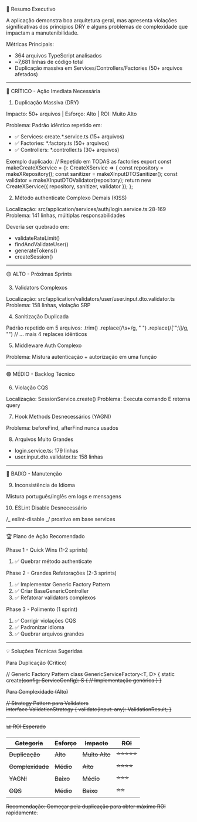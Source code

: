🎯 Resumo Executivo

A aplicação demonstra boa arquitetura geral, mas apresenta violações significativas dos princípios DRY e alguns problemas de complexidade que impactam a manutenibilidade.

Métricas Principais:

- 364 arquivos TypeScript analisados
- ~7,681 linhas de código total
- Duplicação massiva em Services/Controllers/Factories (50+ arquivos afetados)

---

🔴 CRÍTICO - Ação Imediata Necessária

1. Duplicação Massiva (DRY)

Impacto: 50+ arquivos | Esforço: Alto | ROI: Muito Alto

Problema: Padrão idêntico repetido em:

- ✅ Services: create.\*.service.ts (15+ arquivos)
- ✅ Factories: \*.factory.ts (50+ arquivos)
- ✅ Controllers: \*.controller.ts (30+ arquivos)

Exemplo duplicado:
// Repetido em TODAS as factories
export const makeCreateXService = (): CreateXService => {
const repository = makeXRepository();
const sanitizer = makeXInputDTOSanitizer();
const validator = makeXInputDTOValidator(repository);
return new CreateXService({ repository, sanitizer, validator });
};

2. Método authenticate Complexo Demais (KISS)

Localização: src/application/services/auth/login.service.ts:28-169
Problema: 141 linhas, múltiplas responsabilidades

Deveria ser quebrado em:

- validateRateLimit()
- findAndValidateUser()
- generateTokens()
- createSession()

---

🟡 ALTO - Próximas Sprints

3. Validators Complexos

Localização: src/application/validators/user/user.input.dto.validator.ts
Problema: 158 linhas, violação SRP

4. Sanitização Duplicada

Padrão repetido em 5 arquivos:
.trim()
.replace(/\s+/g, " ")
.replace(/['";\\]/g, "")
// ... mais 4 replaces idênticos

5. Middleware Auth Complexo

Problema: Mistura autenticação + autorização em uma função

---

🟢 MÉDIO - Backlog Técnico

6. Violação CQS

Localização: SessionService.create()
Problema: Executa comando E retorna query

7. Hook Methods Desnecessários (YAGNI)

Problema: beforeFind, afterFind nunca usados

8. Arquivos Muito Grandes

- login.service.ts: 179 linhas
- user.input.dto.validator.ts: 158 linhas

---

🔵 BAIXO - Manutenção

9. Inconsistência de Idioma

Mistura português/inglês em logs e mensagens

10. ESLint Disable Desnecessário

/_ eslint-disable _/ proativo em base services

---

🏆 Plano de Ação Recomendado

Phase 1 - Quick Wins (1-2 sprints)

1. ✅ Quebrar método authenticate

Phase 2 - Grandes Refatorações (2-3 sprints)

1. ✅ Implementar Generic Factory Pattern
2. ✅ Criar BaseGenericController
3. ✅ Refatorar validators complexos

Phase 3 - Polimento (1 sprint)

1. ✅ Corrigir violações CQS
2. ✅ Padronizar idioma
3. ✅ Quebrar arquivos grandes

---

💡 Soluções Técnicas Sugeridas

Para Duplicação (Crítico)

// Generic Factory Pattern
class GenericServiceFactory<T, D> {
static create<S>(config: ServiceConfig<S>): S {
// Implementação genérica
}
}

Para Complexidade (Alto)

// Strategy Pattern para Validators  
 interface ValidationStrategy {
validate(input: any): ValidationResult;
}

---

📊 ROI Esperado

| Categoria    | Esforço | Impacto    | ROI        |
| ------------ | ------- | ---------- | ---------- |
| Duplicação   | Alto    | Muito Alto | ⭐⭐⭐⭐⭐ |
| Complexidade | Médio   | Alto       | ⭐⭐⭐⭐   |
| YAGNI        | Baixo   | Médio      | ⭐⭐⭐     |
| CQS          | Médio   | Baixo      | ⭐⭐       |

Recomendação: Começar pela duplicação para obter máximo ROI rapidamente.

